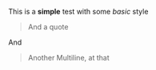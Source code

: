 This is a **simple** test with some *basic* style

> And a quote

And

> Another
> Multiline, at that




